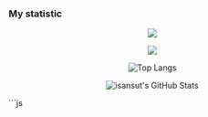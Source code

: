 
  
  ### My statistic


<p align="center">
  <img src="https://github-profile-summary-cards.vercel.app/api/cards/profile-details?username=isansut&theme=monokai" />
</p>

<p align="center">
  <img src="https://komarev.com/ghpvc/?username=isansut&label=VIEWS&style=flat-square&color=blue" />
</p>
<p align="center">
  <img src="https://github-readme-stats.vercel.app/api/top-langs/?username=isansut&theme=algolia&layout=compact" alt="Top Langs"/>
</p>

<p align="center">
  <img src="https://github-readme-stats.vercel.app/api?username=isansut&show_icons=true&theme=algolia" alt="isansut's GitHub Stats"/>
</p>
```js
